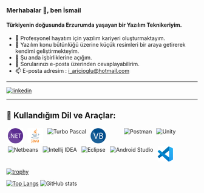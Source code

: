 ### Merhabalar 👋, ben İsmail
#### Türkiyenin doğusunda Erzurumda yaşayan bir Yazılım Teknikeriyim.

- 🔭 Profesyonel hayatım için yazılım kariyeri oluşturmaktayım.
- 🌱 Yazılım konu bütünlüğü üzerine küçük resimleri bir araya getirerek kendimi geliştirmekteyim.
- 👯 Şu anda işbirliklerine açığım. 
- 💬 Sorularınızı e-posta üzerinden cevaplayabilirim.
- 📫 E-posta adresim : i_aricioglu@hotmail.com

---
[<img src='https://cdn.jsdelivr.net/npm/simple-icons@3.0.1/icons/linkedin.svg' alt='linkedin' height='40'>](https://www.linkedin.com/in/https://www.linkedin.com/in/ismailaricioglu//)  

---




## 🧰 Kullandığım Dil ve Araçlar:
<p align="left">
<img src="https://raw.githubusercontent.com/github/explore/80688e429a7d4ef2fca1e82350fe8e3517d3494d/topics/dotnet/dotnet.png" alt=".Net" height="40" style="vertical-align:top; margin:4px">
<img src="https://raw.githubusercontent.com/github/explore/80688e429a7d4ef2fca1e82350fe8e3517d3494d/topics/java/java.png" alt="Java" height="40" style="vertical-align:top; margin:4px">
<img src="https://github.com/ismailaricioglu/ismailaricioglu/assets/93845776/101f2be6-951e-4c2c-af54-2b227ab1e3d8" alt="Turbo Pascal" height="40" style="vertical-align:top; margin:4px">
<img src="https://raw.githubusercontent.com/github/explore/80688e429a7d4ef2fca1e82350fe8e3517d3494d/topics/visual-basic/visual-basic.png" alt="Visual Basic" height="40" style="vertical-align:top; margin:4px">

<img src="" alt="" height="40" style="vertical-align:top; margin:4px">
<img src="" alt="" height="40" style="vertical-align:top; margin:4px">
<img src="" alt="" height="40" style="vertical-align:top; margin:4px">
<img src="https://github.com/ismailaricioglu/ismailaricioglu/assets/93845776/a359f4d6-6537-48c8-8b54-66c566160599" alt="Postman" height="40" style="vertical-align:top; margin:4px">

<img src="https://github.com/ismailaricioglu/ismailaricioglu/assets/93845776/5d9e0373-1057-44cf-8552-01baf5956f3c" alt="Unity" height="40" style="vertical-align:top; margin:4px">
<img src="https://github.com/ismailaricioglu/ismailaricioglu/assets/93845776/f7fecedf-f534-4d45-a5a1-cda74f80ddba" alt="Netbeans" height="40" style="vertical-align:top; margin:4px">
<img src="https://github.com/ismailaricioglu/ismailaricioglu/assets/93845776/a8e9bce0-6d3e-483f-a590-aa8742483dd9" alt="Intellij IDEA" height="40" style="vertical-align:top; margin:4px">  
<img src="https://github.com/ismailaricioglu/ismailaricioglu/assets/93845776/efaa2afe-9b8f-4233-9af9-ea87237015be" alt="Eclipse" height="40" style="vertical-align:top; margin:4px">  
<img src="https://github.com/ismailaricioglu/ismailaricioglu/assets/93845776/d1ee41ba-f709-4a19-8944-5749a47c7403" alt="Android Studio" height="40" style="vertical-align:top; margin:4px">
<img src="https://raw.githubusercontent.com/github/explore/80688e429a7d4ef2fca1e82350fe8e3517d3494d/topics/visual-studio-code/visual-studio-code.png" alt="VS Code" height="40" style="vertical-align:top; margin:4px">
</p>

[![trophy](https://github-profile-trophy.vercel.app/?username=ismailaricioglu)](https://github.com/ryo-ma/github-profile-trophy)

[![Top Langs](https://github-readme-stats.vercel.app/api/top-langs/?username=ismailaricioglu)](https://github.com/anuraghazra/github-readme-stats)
![GitHub stats](https://github-readme-stats.vercel.app/api?username=ismailaricioglu&show_icons=true)  

